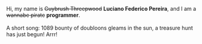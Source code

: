 Hi, my name is ~~Guybrush Threepwood~~ **Luciano Federico Pereira**, and I am a ~~wannabe pirate~~ **programmer**.<br><br>A short song: 1089 bounty of doubloons gleams in the sun, a treasure hunt has just begun! Arrr!
